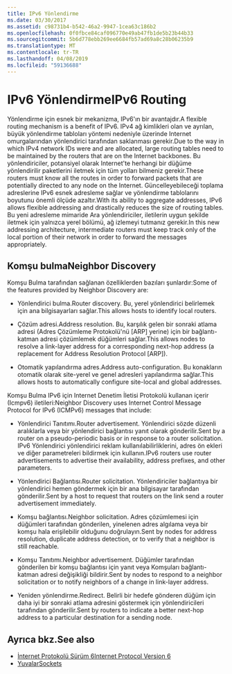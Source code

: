```yaml
---
title: IPv6 Yönlendirme
ms.date: 03/30/2017
ms.assetid: c98731b4-b542-46a2-9947-1cea63c186b2
ms.openlocfilehash: 0f0fbce84caf096770e49ab47fb1de5b23b44b33
ms.sourcegitcommit: 5b6d778ebb269ee6684fb57ad69a8c28b06235b9
ms.translationtype: MT
ms.contentlocale: tr-TR
ms.lasthandoff: 04/08/2019
ms.locfileid: "59136688"
---
```

# <a name="ipv6-routing"></a><span data-ttu-id="d84da-102">IPv6 Yönlendirme</span><span class="sxs-lookup"><span data-stu-id="d84da-102">IPv6 Routing</span></span>
<span data-ttu-id="d84da-103">Yönlendirme için esnek bir mekanizma, IPv6'ın bir avantajdır.</span><span class="sxs-lookup"><span data-stu-id="d84da-103">A flexible routing mechanism is a benefit of IPv6.</span></span> <span data-ttu-id="d84da-104">IPv4 ağ kimlikleri olan ve ayrılan, büyük yönlendirme tabloları yöntemi nedeniyle üzerinde Internet omurgalarından yönlendirici tarafından saklanması gerekir.</span><span class="sxs-lookup"><span data-stu-id="d84da-104">Due to the way in which IPv4 network IDs were and are allocated, large routing tables need to be maintained by the routers that are on the Internet backbones.</span></span> <span data-ttu-id="d84da-105">Bu yönlendiriciler, potansiyel olarak Internet'te herhangi bir düğüme yönlendirilir paketlerini iletmek için tüm yolları bilmeniz gerekir.</span><span class="sxs-lookup"><span data-stu-id="d84da-105">These routers must know all the routes in order to forward packets that are potentially directed to any node on the Internet.</span></span> <span data-ttu-id="d84da-106">Güncelleyebileceği toplama adreslerine IPv6 esnek adresleme sağlar ve yönlendirme tablolarını boyutunu önemli ölçüde azaltır.</span><span class="sxs-lookup"><span data-stu-id="d84da-106">With its ability to aggregate addresses, IPv6 allows flexible addressing and drastically reduces the size of routing tables.</span></span> <span data-ttu-id="d84da-107">Bu yeni adresleme mimaride Ara yönlendiriciler, iletilerin uygun şekilde iletmek için yalnızca yerel bölümü, ağ izlemeyi tutmanız gerekir.</span><span class="sxs-lookup"><span data-stu-id="d84da-107">In this new addressing architecture, intermediate routers must keep track only of the local portion of their network in order to forward the messages appropriately.</span></span>  
  
## <a name="neighbor-discovery"></a><span data-ttu-id="d84da-108">Komşu bulma</span><span class="sxs-lookup"><span data-stu-id="d84da-108">Neighbor Discovery</span></span>  
 <span data-ttu-id="d84da-109">Komşu Bulma tarafından sağlanan özelliklerden bazıları şunlardır:</span><span class="sxs-lookup"><span data-stu-id="d84da-109">Some of the features provided by Neighbor Discovery are:</span></span>  
  
-   <span data-ttu-id="d84da-110">Yönlendirici bulma.</span><span class="sxs-lookup"><span data-stu-id="d84da-110">Router discovery.</span></span> <span data-ttu-id="d84da-111">Bu, yerel yönlendirici belirlemek için ana bilgisayarları sağlar.</span><span class="sxs-lookup"><span data-stu-id="d84da-111">This allows hosts to identify local routers.</span></span>  
  
-   <span data-ttu-id="d84da-112">Çözüm adresi.</span><span class="sxs-lookup"><span data-stu-id="d84da-112">Address resolution.</span></span> <span data-ttu-id="d84da-113">Bu, karşılık gelen bir sonraki atlama adresi (Adres Çözümleme Protokolü'nü [ARP] yerine) için bir bağlantı-katman adresi çözümlemek düğümleri sağlar.</span><span class="sxs-lookup"><span data-stu-id="d84da-113">This allows nodes to resolve a link-layer address for a corresponding next-hop address (a replacement for Address Resolution Protocol [ARP]).</span></span>  
  
-   <span data-ttu-id="d84da-114">Otomatik yapılandırma adres.</span><span class="sxs-lookup"><span data-stu-id="d84da-114">Address auto-configuration.</span></span> <span data-ttu-id="d84da-115">Bu konakların otomatik olarak site-yerel ve genel adresleri yapılandırma sağlar.</span><span class="sxs-lookup"><span data-stu-id="d84da-115">This allows hosts to automatically configure site-local and global addresses.</span></span>  
  
 <span data-ttu-id="d84da-116">Komşu Bulma IPv6 için Internet Denetim İletisi Protokolü kullanan içerir (Icmpv6) iletileri:</span><span class="sxs-lookup"><span data-stu-id="d84da-116">Neighbor Discovery uses Internet Control Message Protocol for IPv6 (ICMPv6) messages that include:</span></span>  
  
-   <span data-ttu-id="d84da-117">Yönlendirici Tanıtımı.</span><span class="sxs-lookup"><span data-stu-id="d84da-117">Router advertisement.</span></span> <span data-ttu-id="d84da-118">Yönlendirici sözde düzenli aralıklarla veya bir yönlendirici bağlantısı yanıt olarak gönderilir.</span><span class="sxs-lookup"><span data-stu-id="d84da-118">Sent by a router on a pseudo-periodic basis or in response to a router solicitation.</span></span> <span data-ttu-id="d84da-119">IPv6 Yönlendirici yönlendirici reklam kullanılabilirliklerini, adres ön ekleri ve diğer parametreleri bildirmek için kullanın.</span><span class="sxs-lookup"><span data-stu-id="d84da-119">IPv6 routers use router advertisements to advertise their availability, address prefixes, and other parameters.</span></span>  
  
-   <span data-ttu-id="d84da-120">Yönlendirici Bağlantısı.</span><span class="sxs-lookup"><span data-stu-id="d84da-120">Router solicitation.</span></span> <span data-ttu-id="d84da-121">Yönlendiriciler bağlantıya bir yönlendirici hemen göndermek için bir ana bilgisayar tarafından gönderilir.</span><span class="sxs-lookup"><span data-stu-id="d84da-121">Sent by a host to request that routers on the link send a router advertisement immediately.</span></span>  
  
-   <span data-ttu-id="d84da-122">Komşu bağlantısı.</span><span class="sxs-lookup"><span data-stu-id="d84da-122">Neighbor solicitation.</span></span> <span data-ttu-id="d84da-123">Adres çözümlemesi için düğümleri tarafından gönderilen, yinelenen adres algılama veya bir komşu hala erişilebilir olduğunu doğrulayın.</span><span class="sxs-lookup"><span data-stu-id="d84da-123">Sent by nodes for address resolution, duplicate address detection, or to verify that a neighbor is still reachable.</span></span>  
  
-   <span data-ttu-id="d84da-124">Komşu Tanıtımı.</span><span class="sxs-lookup"><span data-stu-id="d84da-124">Neighbor advertisement.</span></span> <span data-ttu-id="d84da-125">Düğümler tarafından gönderilen bir komşu bağlantısı için yanıt veya Komşuları bağlantı-katman adresi değişikliği bildirir.</span><span class="sxs-lookup"><span data-stu-id="d84da-125">Sent by nodes to respond to a neighbor solicitation or to notify neighbors of a change in link-layer address.</span></span>  
  
-   <span data-ttu-id="d84da-126">Yeniden yönlendirme.</span><span class="sxs-lookup"><span data-stu-id="d84da-126">Redirect.</span></span> <span data-ttu-id="d84da-127">Belirli bir hedefe gönderen düğüm için daha iyi bir sonraki atlama adresini göstermek için yönlendiricileri tarafından gönderilir.</span><span class="sxs-lookup"><span data-stu-id="d84da-127">Sent by routers to indicate a better next-hop address to a particular destination for a sending node.</span></span>  
  
## <a name="see-also"></a><span data-ttu-id="d84da-128">Ayrıca bkz.</span><span class="sxs-lookup"><span data-stu-id="d84da-128">See also</span></span>

- [<span data-ttu-id="d84da-129">İnternet Protokolü Sürüm 6</span><span class="sxs-lookup"><span data-stu-id="d84da-129">Internet Protocol Version 6</span></span>](../../../docs/framework/network-programming/internet-protocol-version-6.md)
- [<span data-ttu-id="d84da-130">Yuvalar</span><span class="sxs-lookup"><span data-stu-id="d84da-130">Sockets</span></span>](../../../docs/framework/network-programming/sockets.md)
